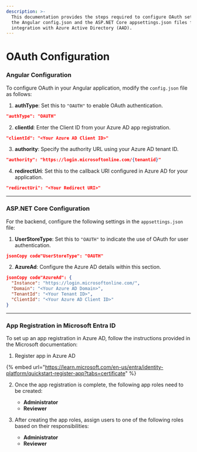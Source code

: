 ```yaml
---
description: >-
  This documentation provides the steps required to configure OAuth settings in
  the Angular config.json and the ASP.NET Core appsettings.json files for
  integration with Azure Active Directory (AAD).
---
```


# OAuth Configuration

### **Angular Configuration**

To configure OAuth in your Angular application, modify the `config.json` file as follows:

1. **authType**: Set this to `"OAUTH"` to enable OAuth authentication.

```json
"authType": "OAUTH"
```

2. **clientId**: Enter the Client ID from your Azure AD app registration.

```json
"clientId": "<Your Azure AD Client ID>"
```

3. **authority**: Specify the authority URL using your Azure AD tenant ID.

```json
"authority": "https://login.microsoftonline.com/{tenantid}"
```

4. **redirectUri**: Set this to the callback URI configured in Azure AD for your application.

```json
"redirectUri": "<Your Redirect URI>"
```



***

### **ASP.NET Core Configuration**

For the backend, configure the following settings in the `appsettings.json` file:

1. **UserStoreType**: Set this to `"OAUTH"` to indicate the use of OAuth for user authentication.

```json
jsonCopy code"UserStoreType": "OAUTH"
```

2. **AzureAd**: Configure the Azure AD details within this section.

```json
jsonCopy code"AzureAd": {
  "Instance": "https://login.microsoftonline.com/",
  "Domain": "<Your Azure AD Domain>",
  "TenantId": "<Your Tenant ID>",
  "ClientId": "<Your Azure AD Client ID>"
}
```

***

### **App Registration in Microsoft Entra ID**

To set up an app registration in Azure AD, follow the instructions provided in the Microsoft documentation:

1. Register app in Azure AD

{% embed url="https://learn.microsoft.com/en-us/entra/identity-platform/quickstart-register-app?tabs=certificate" %}

2.  Once the app registration is complete, the following app roles need to be created:

    * **Administrator**
    * **Reviewer**


3. After creating the app roles, assign users to one of the following roles based on their responsibilities:
   * **Administrator**
   * **Reviewer**
